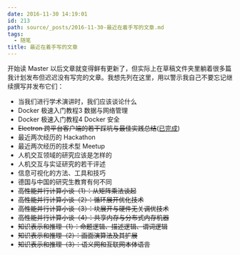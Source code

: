 ```yaml
---
date: 2016-11-30 14:19:01
id: 213
path: source/_posts/2016-11-30-最近在着手写的文章.md
tags:
  - 随笔
title: 最近在着手写的文章
---
```


开始读 Master 以后文章就变得鲜有更新了，但实际上在草稿文件夹里躺着很多篇我计划发布但迟迟没有写完的文章。我想先列在这里，用以警示我自己不要忘记继续撰写并发布它们：

- 当我们进行学术演讲时，我们应该谈论什么
- Docker 极速入门教程3 数据与网络管理
- Docker 极速入门教程4 Docker 安全
- ~~Electron 跨平台客户端的若干踩坑与最佳实践总结~~([已完成](https://blog.changkun.de/archives/2017/03/105/))
- 最近两次经历的 Hackathon
- 最近两次经历的技术型 Meetup
- 人机交互领域的研究应该是怎样的
- 人机交互与实证研究的若干评述
- 信息可视化的方法、工具和技巧
- 德国与中国的研究生教育有何不同
- ~~高性能并行计算小谈（1）：从矩阵乘法谈起~~
- ~~高性能并行计算小谈（2）：循环展开优化技术~~
- ~~高性能并行计算小谈（3）：块展开与硬件无关调优技术~~
- ~~高性能并行计算小谈（4）：共享内存与分布式内存机器~~
- ~~知识表示和推理（1）：命题逻辑、描述逻辑、谓词逻辑~~
- ~~知识表示和推理（2）：画面演算法及其扩展~~
- ~~知识表示和推理（3）：语义网和互联网本体语言~~
